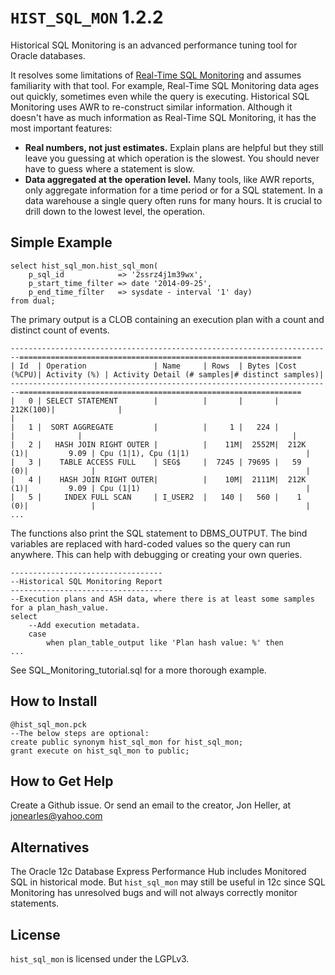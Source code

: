 `HIST_SQL_MON` 1.2.2
============

Historical SQL Monitoring is an advanced performance tuning tool for Oracle databases.

It resolves some limitations of [Real-Time SQL Monitoring](http://www.oracle.com/technetwork/database/manageability/sqlmonitor-084401.html) and assumes familiarity with that tool.  For example, Real-Time SQL Monitoring data ages out quickly, sometimes even while the query is executing.  Historical SQL Monitoring uses AWR to re-construct similar information.  Although it doesn't have as much information as Real-Time SQL Monitoring, it has the most important features:

* **Real numbers, not just estimates.**  Explain plans are helpful but they still leave you guessing at which operation is the slowest.  You should never have to guess where a statement is slow.
* **Data aggregated at the operation level.**  Many tools, like AWR reports, only aggregate information for a time period or for a SQL statement.  In a data warehouse a single query often runs for many hours.  It is crucial to drill down to the lowest level, the operation.


## Simple Example

    select hist_sql_mon.hist_sql_mon(
        p_sql_id            => '2ssrz4j1m39wx',
        p_start_time_filter => date '2014-09-25',
        p_end_time_filter   => sysdate - interval '1' day)
    from dual;

The primary output is a CLOB containing an execution plan with a count and distinct count of events.

    ------------------------------------------------------------------------===============================================================
    | Id  | Operation               | Name     | Rows  | Bytes |Cost (%CPU)| Activity (%) | Activity Detail (# samples|# distinct samples)|
    ------------------------------------------------------------------------===============================================================
    |   0 | SELECT STATEMENT        |          |       |       |  212K(100)|              |                                               |
    |   1 |  SORT AGGREGATE         |          |     1 |   224 |           |              |                                               |
    |   2 |   HASH JOIN RIGHT OUTER |          |    11M|  2552M|  212K  (1)|         9.09 | Cpu (1|1), Cpu (1|1)                          |
    |   3 |    TABLE ACCESS FULL    | SEG$     |  7245 | 79695 |   59   (0)|              |                                               |
    |   4 |    HASH JOIN RIGHT OUTER|          |    10M|  2111M|  212K  (1)|         9.09 | Cpu (1|1)                                     |
    |   5 |     INDEX FULL SCAN     | I_USER2  |   140 |   560 |    1   (0)|              |                                               |
    ...

The functions also print the SQL statement to DBMS_OUTPUT.  The bind variables are replaced with hard-coded values so the query can run anywhere.  This can help with debugging or creating your own queries.

    ----------------------------------
    --Historical SQL Monitoring Report
    ----------------------------------
    --Execution plans and ASH data, where there is at least some samples for a plan_hash_value.
    select
    	--Add execution metadata.
    	case
    		when plan_table_output like 'Plan hash value: %' then
    ...

See SQL_Monitoring_tutorial.sql for a more thorough example.


## How to Install

    @hist_sql_mon.pck
    --The below steps are optional:
    create public synonym hist_sql_mon for hist_sql_mon;
    grant execute on hist_sql_mon to public;


## How to Get Help
Create a Github issue.  Or send an email to the creator, Jon Heller, at jonearles@yahoo.com


## Alternatives

The Oracle 12c Database Express Performance Hub includes Monitored SQL in historical mode.  But `hist_sql_mon` may still be useful in 12c since SQL Monitoring has unresolved bugs and will not always correctly monitor statements.


## License
`hist_sql_mon` is licensed under the LGPLv3.
